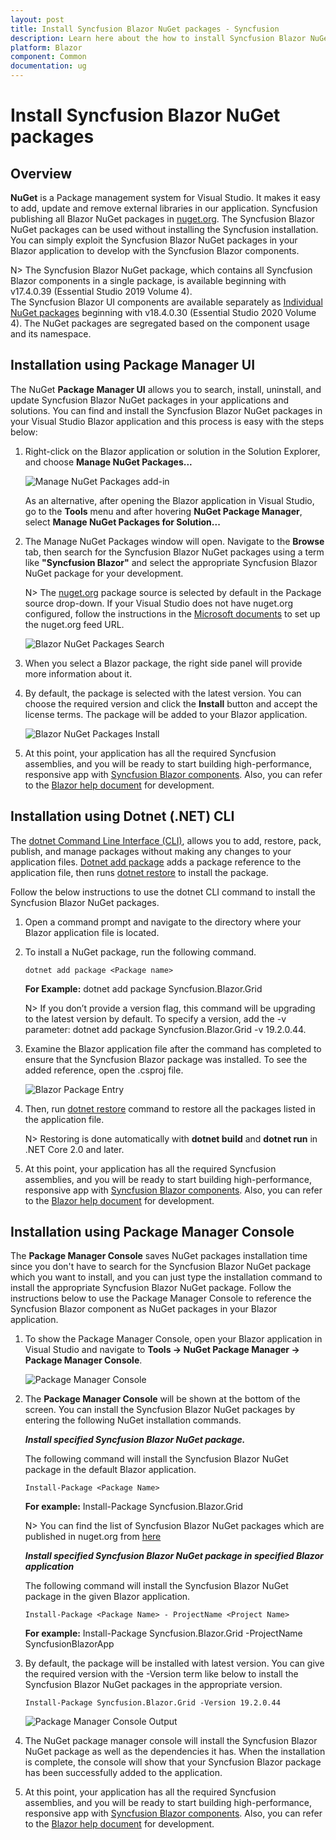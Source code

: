 ```yaml
---
layout: post
title: Install Syncfusion Blazor NuGet packages - Syncfusion
description: Learn here about the how to install Syncfusion Blazor NuGet packages from Package manager and NuGet manager.
platform: Blazor
component: Common
documentation: ug
---
```


# Install Syncfusion Blazor NuGet packages

## Overview

**NuGet** is a Package management system for Visual Studio. It makes it easy to add, update and remove external libraries in our application. Syncfusion publishing all Blazor NuGet packages in [nuget.org](https://www.nuget.org/packages?q=Tag%3A%22Blazor%22+Syncfusion). The Syncfusion Blazor NuGet packages can be used without installing the Syncfusion installation. You can simply exploit the Syncfusion Blazor NuGet packages in your Blazor application to develop with the Syncfusion Blazor components.

N> The Syncfusion Blazor NuGet package, which contains all Syncfusion Blazor components in a single package, is available beginning with v17.4.0.39 (Essential Studio 2019 Volume 4).
<br/> The Syncfusion Blazor UI components are available separately as [Individual NuGet packages](https://blazor.syncfusion.com/documentation/nuget-packages) beginning with v18.4.0.30 (Essential Studio 2020 Volume 4). The NuGet packages are segregated based on the component usage and its namespace.

## Installation using Package Manager UI

The NuGet **Package Manager UI** allows you to search, install, uninstall, and update Syncfusion Blazor NuGet packages in your applications and solutions. You can find and install the Syncfusion Blazor NuGet packages in your Visual Studio Blazor application and this process is easy with the steps below:

1. Right-click on the Blazor application or solution in the Solution Explorer, and choose **Manage NuGet Packages...**

    ![Manage NuGet Packages add-in](images/ManageNuGet.png)

    As an alternative, after opening the Blazor application in Visual Studio, go to the **Tools** menu and after hovering **NuGet Package Manager**, select **Manage NuGet Packages for Solution...**

2. The Manage NuGet Packages window will open. Navigate to the **Browse** tab, then search for the Syncfusion Blazor NuGet packages using a term like **"Syncfusion Blazor"** and select the appropriate Syncfusion Blazor NuGet package for your development.

    N> The [nuget.org](https://api.nuget.org/v3/index.json) package source is selected by default in the Package source drop-down. If your Visual Studio does not have nuget.org configured, follow the instructions in the [Microsoft documents](https://learn.microsoft.com/en-us/nuget/consume-packages/install-use-packages-visual-studio#package-sources) to set up the nuget.org feed URL.

    ![Blazor NuGet Packages Search](images/NuGetsearch.png)

3. When you select a Blazor package, the right side panel will provide more information about it.

4. By default, the package is selected with the latest version. You can choose the required version and click the **Install** button and accept the license terms. The package will be added to your Blazor application.

    ![Blazor NuGet Packages Install](images/InstallNuGet.png)

5. At this point, your application has all the required Syncfusion assemblies, and you will be ready to start building high-performance, responsive app with [Syncfusion Blazor components](https://www.syncfusion.com/blazor-components). Also, you can refer to the [Blazor help document](https://blazor.syncfusion.com/documentation/introduction) for development.

## Installation using Dotnet (.NET) CLI

The [dotnet Command Line Interface (CLI)](https://learn.microsoft.com/en-us/nuget/consume-packages/install-use-packages-dotnet-cli), allows you to add, restore, pack, publish, and manage packages without making any changes to your application files. [Dotnet add package](https://learn.microsoft.com/en-us/dotnet/core/tools/dotnet-add-package?tabs=netcore2x) adds a package reference to the application file, then runs [dotnet restore](https://learn.microsoft.com/en-us/dotnet/core/tools/dotnet-restore?tabs=netcore2x) to install the package.

Follow the below instructions to use the dotnet CLI command to install the Syncfusion Blazor NuGet packages.

1. Open a command prompt and navigate to the directory where your Blazor application file is located.
2. To install a NuGet package, run the following command.

    ```dotnet add package <Package name>```

    **For Example:**
    dotnet add package Syncfusion.Blazor.Grid

    N> If you don’t provide a version flag, this command will be upgrading to the latest version by default. To specify a version, add the -v parameter: dotnet add package Syncfusion.Blazor.Grid -v 19.2.0.44.

3. Examine the Blazor application file after the command has completed to ensure that the Syncfusion Blazor package was installed. To see the added reference, open the .csproj file.

    ![Blazor Package Entry ](images/packageentry.png)

4. Then, run  [dotnet restore](https://learn.microsoft.com/en-us/dotnet/core/tools/dotnet-restore?tabs=netcore2x) command to restore all the packages listed in the application file.

    N> Restoring is done automatically with **dotnet build** and **dotnet run** in .NET Core 2.0 and later.

5. At this point, your application has all the required Syncfusion assemblies, and you will be ready to start building high-performance, responsive app with [Syncfusion Blazor components](https://www.syncfusion.com/blazor-components). Also, you can refer to the [Blazor help document](https://blazor.syncfusion.com/documentation/introduction) for development.

## Installation using Package Manager Console

The **Package Manager Console** saves NuGet packages installation time since you don't have to search for the Syncfusion Blazor NuGet package which you want to install, and you can just type the installation command to install the appropriate Syncfusion Blazor NuGet package. Follow the instructions below to use the Package Manager Console to reference the Syncfusion Blazor component as NuGet packages in your Blazor application.

1. To show the Package Manager Console, open your Blazor application in Visual Studio and navigate to **Tools -> NuGet Package Manager -> Package Manager Console**.

    ![Package Manager Console ](images/console.png)

2. The **Package Manager Console** will be shown at the bottom of the screen. You can install the Syncfusion Blazor NuGet packages by entering the following NuGet installation commands.

    ***Install specified Syncfusion Blazor NuGet package.***

    The following command will install the Syncfusion Blazor NuGet package in the default Blazor application.

    ```Install-Package <Package Name>```

    **For example:** Install-Package Syncfusion.Blazor.Grid

    N> You can find the list of Syncfusion Blazor NuGet packages which are published in nuget.org from [here](https://www.nuget.org/packages?q=Tags%3A%22Blazor%22+syncfusion)

    ***Install specified Syncfusion Blazor NuGet package in specified Blazor application***

    The following command will install the Syncfusion Blazor NuGet package in the given Blazor application.

    ```Install-Package <Package Name> - ProjectName <Project Name>```

    **For example:** Install-Package Syncfusion.Blazor.Grid -ProjectName SyncfusionBlazorApp

3. By default, the package will be installed with latest version. You can give the required version with the -Version term like below to install the Syncfusion Blazor NuGet packages in the appropriate version.

    ```Install-Package Syncfusion.Blazor.Grid -Version 19.2.0.44```

    ![Package Manager Console Output ](images/ConsoleInstallationOutput.png)

4. The NuGet package manager console will install the Syncfusion Blazor NuGet package as well as the dependencies it has. When the installation is complete, the console will show that your Syncfusion Blazor package has been successfully added to the application.

5. At this point, your application has all the required Syncfusion assemblies, and you will be ready to start building high-performance, responsive app with [Syncfusion Blazor components](https://www.syncfusion.com/blazor-components). Also, you can refer to the [Blazor help document](https://blazor.syncfusion.com/documentation/introduction) for development.
